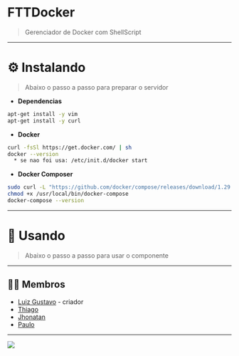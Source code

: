# **FTTDocker**
> Gerenciador de Docker com ShellScript

---

# ⚙️ **Instalando**
> Abaixo o passo a passo para preparar o servidor

- **Dependencias**
``` bash
apt-get install -y vim
apt-get install -y curl
```

- **Docker**
``` bash
curl -fsSl https://get.docker.com/ | sh
docker --version  
  * se nao foi usa: /etc/init.d/docker start  
```
- **Docker Composer**
``` bash
sudo curl -L "https://github.com/docker/compose/releases/download/1.29.2/docker-compose-$(uname -s)-$(uname -m)" -o /usr/local/bin/docker-compose  
chmod +x /usr/local/bin/docker-compose  
docker-compose --version    
```

---

# 🧩 **Usando**
> Abaixo o passo a passo para usar o componente

---

## 🙋🏻 **Membros**

- [Luiz Gustavo](https://github.com/luizgustavo77) - criador
- [Thiago](https://github.com/thiagofernandes101)
- [Jhonatan](https://github.com/JhonatanMatos)
- [Paulo](https://github.com/paulopatrocinio)

---
<img src="https://miro.medium.com/max/1000/1*E8IgOSkMTpBRs0w0-Zsx2g.gif">
